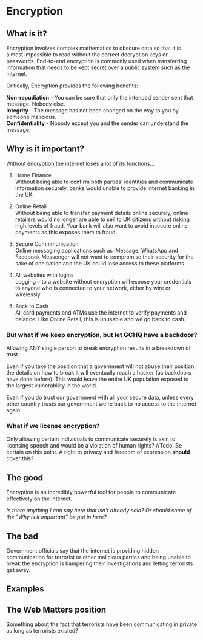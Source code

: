 # Encryption

## What is it?

Encryption involves complex mathematics to obscure data so that it is almost impossible to read without the correct decryption keys or passwords. End-to-end encryption is commonly used when transferring information that needs to be kept secret over a public system such as the internet.

Critically, Encryption provides the following benefits:

**Non-repudiation** - You can be sure that only the intended sender sent that message. Nobody else.  
**Integrity** - The message has not been changed on the way to you by someone malicious.  
**Confidentiality** - Nobody except you and the sender can understand the message.


## Why is it important?  
Without encryption the internet loses a lot of its functions...

1. Home Finance  
Without being able to confirm both parties' identities and communicate information securely, banks would unable to provide internet banking in the UK.

2. Online Retail  
Without being able to transfer payment details online securely, online retailers would no longer are able to sell to UK citizens without risking high levels of fraud. Your bank will also want to avoid insecure online payments as this exposes them to fraud.

3. Secure Commmunication  
Online messaging applications such as iMessage, WhatsApp and Facebook Messenger will not want to compromise their security for the sake of one nation and the UK could lose access to these platforms.

4. All websites with logins  
Logging into a website without encryption will expose your credentials to anyone who is connected to your network, either by wire or wirelessly. 

5. Back to Cash  
All card payments and ATMs use the internet to verify payments and balance. Like Online Retail, this is unusable and we go back to cash.

### But what if we keep encryption, but let GCHQ have a backdoor?
Allowing ANY single person to break encryption results in a breakdown of trust.

Even if you take the position that a government will not abuse their position, the details on how to break it will eventually reach a hacker (as backdoors have done before). This would leave the entire UK population exposed to the largest vulnerability in the world.

Even if you do trust our government with all your secure data, unless every other country trusts our government we're back to no access to the internet again.

### What if we license encryption?
Only allowing certain individuals to communicate securely is akin to licensing speech and would be a violation of human rights? //Todo: Be certain on this point. A right to privacy and freedom of expression **should** cover this?

## The good  
Encryption is an incredibly powerful tool for people to communicate effectively on the internet.

*Is there anything I can say here that isn't already said? Or should some of the "Why is it important" be put in here?*

## The bad  
Government officials say that the internet is providing hidden communication for terrorist or other malicious parties and being unable to break the encryption is hampering their investigations and letting terrorists get away.

## Examples

## The Web Matters position

Something about the fact that terrorists have been communicating in private as long as terrorists existed?

